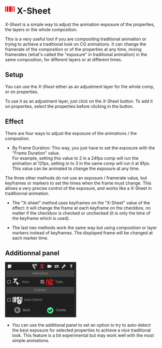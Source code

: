 # ![Xsheet Icon](img/duik-icons/xsheet-icon-r.png) X-Sheet

*X-Sheet* is a simple way to adjust the animation exposure of the properties, the layers or the whole composition.

This is a very useful tool if you are compositing traditional animation or trying to achieve a traditional look on CG animations.
It can change the framerate of the composition or of the properties at any time, mixing framerates (what's called the "exposure" in traditional animation) in the same composition, for different layers or at different times.

## Setup

You can use the *X-Sheet* either as an adjustment layer for the whole comp, or on properties.

To use it as an adjustment layer, just click on the *X-Sheet* button. To add it on properties, select the properties before clicking in the button.

## Effect

There are four ways to adjust the exposure of the animations / the compostion.

- By Frame Duration: This way, you just have to set the exposure with the "Frame Duration" value.  
For example, setting this value to 2 in a 24fps comp will run the animation at 12fps, setting in to 3 in the same comp will run it at 8fps. This value can be animated to change the exposure at any time.

The three other methods do not use an exposure / framerate value, but keyframes or markers to set the times when the frame must change. This allows a very precise control of the exposure, and works like a X-Sheet in traditionnal animation.

- The "X-sheet" method uses keyframes on the "X-Sheet" value of the effect: it will change the frame at each keyframe on the checkbox, no matter if the checkbox is checked or unchecked (it is only the time of the keyframe which is used).

- The last two methods work the same way but using composition or layer markers instead of keyframes. The displayed frame will be changed at each marker time.

## Additionnal panel

![xsheet option](img/duik-screenshots/S-Animation/S-Animation-Tools/XSheet-optn.PNG)

- You can use the additional panel to set an option to try to auto-detect the best exposure for selected properties to achieve a nice traditional look. This feature is a bit experimental but may work well with the most simple animations.

